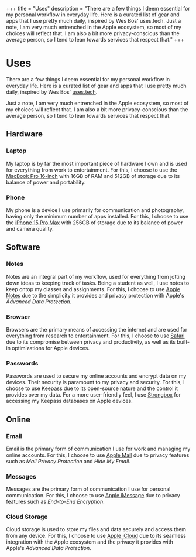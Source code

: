 +++
title = "Uses"
description = "There are a few things I deem essential for my personal workflow in everyday life. Here is a curated list of gear and apps that I use pretty much daily, inspired by Wes Bos' uses.tech. Just a note, I am very much entrenched in the Apple ecosystem, so most of my choices will reflect that. I am also a bit more privacy-conscious than the average person, so I tend to lean towards services that respect that."
+++

# Uses

There are a few things I deem essential for my personal workflow in everyday life. Here is a curated list of gear and apps that I use pretty much daily, inspired by Wes Bos' [uses.tech](https://uses.tech).

Just a note, I am very much entrenched in the Apple ecosystem, so most of my choices will reflect that. I am also a bit more privacy-conscious than the average person, so I tend to lean towards services that respect that.

## Hardware

### Laptop

My laptop is by far the most important piece of hardware I own and is used for everything from work to entertainment. For this, I choose to use the [MacBook Pro 16-inch](https://support.apple.com/en-us/111901) with 16GB of RAM and 512GB of storage due to its balance of power and portability.

### Phone

My phone is a device I use primarily for communication and photography, having only the minimum number of apps installed. For this, I choose to use the [iPhone 15 Pro Max](https://www.apple.com/iphone-15-pro/specs/) with 256GB of storage due to its balance of power and camera quality.

## Software

### Notes

Notes are an integral part of my workflow, used for everything from jotting down ideas to keeping track of tasks. Being a student as well, I use notes to keep ontop my classes and assignments. For this, I choose to use [Apple Notes](https://www.apple.com/ios/notes/) due to the simplicity it provides and privacy protection with Apple's *Advanced Data Protection*.

### Browser

Browsers are the primary means of accessing the internet and are used for everything from research to entertainment. For this, I choose to use [Safari](https://www.apple.com/safari/) due to its compromise between privacy and productivity, as well as its built-in optimizations for Apple devices.

### Passwords

Passwords are used to secure my online accounts and encrypt data on my devices. Their security is paramount to my privacy and security. For this, I choose to use [Keepass](/README.md) due to its open-source nature and the control it provides over my data. For a more user-friendly feel, I use [Strongbox](https://strongboxsafe.com) for accessing my Keepass databases on Apple devices.

## Online

### Email

Email is the primary form of communication I use for work and managing my online accounts. For this, I choose to use [Apple Mail](https://www.icloud.com/mail) due to privacy features such as *Mail Privacy Protection* and *Hide My Email*.

### Messages

Messages are the primary form of communication I use for personal communication. For this, I choose to use [Apple iMessage](https://www.apple.com/imessage/) due to privacy features such as *End-to-End Encryption*.

### Cloud Storage

Cloud storage is used to store my files and data securely and access them from any device. For this, I choose to use [Apple iCloud](https://www.icloud.com) due to its seamless integration with the Apple ecosystem and the privacy it provides with Apple's *Advanced Data Protection*.
